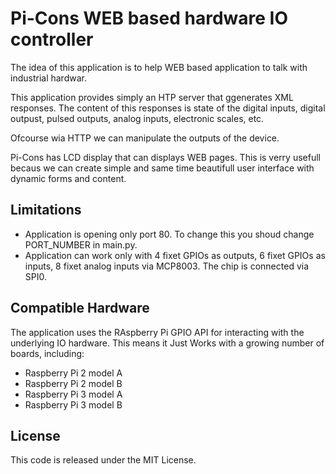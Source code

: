 # Pi-Cons WEB based hardware IO controller

The idea of this application is to help WEB based application to talk with industrial hardwar.

This application provides simply an HTP server that ggenerates XML responses.
The content of this responses is state of the digital inputs, digital outpust,
pulsed outputs, analog inputs, electronic scales, etc.

Ofcourse wia HTTP we can manipulate the outputs of the device.

Pi-Cons has LCD display that can displays WEB pages.
This is verry usefull becaus we can create simple and same time
beautifull user interface with dynamic forms and content.

## Limitations

 - Application is opening only port 80. To change this you shoud change PORT_NUMBER in main.py.
 - Application can work only with 4 fixet GPIOs as outputs, 6 fixet GPIOs as inputs,
 8 fixet analog inputs via MCP8003. The chip is connected via SPI0.

## Compatible Hardware

The application uses the RAspberry Pi GPIO API for interacting with the
underlying IO hardware. This means it Just Works with a growing number of
boards, including:

 - Raspberry Pi 2 model A
 - Raspberry Pi 2 model B
 - Raspberry Pi 3 model A
 - Raspberry Pi 3 model B

## License

This code is released under the MIT License.
